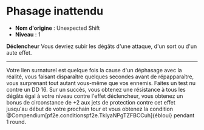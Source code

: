 # Phasage inattendu

 * **Nom d'origine** : Unexpected Shift
 * **Niveau** : 1


<p><span id="ctl00_MainContent_DetailedOutput"><strong>Déclencheur</strong> Vous devriez subir les dégâts d'une attaque, d'un sort ou d'un aute effet.<br></span></p>
<hr>
<p>Votre lien surnaturel est quelque fois la cause d'un déphasage avec la réalité, vous faisant disparaître quelques secondes avant de répapparaître, vous surprenant tout autant vous-même que vos ennemis. Faites un test nu contre un DD 16. Sur un succès, vous obtenez une résistance à tous les dégâts égal à votre niveau contre l'effet déclencheur, vous obtenez un bonus de circonstance de +2 aux jets de protection contre cet effet jusqu'au début de votre prochain tour et vous obtenez la condition @Compendium[pf2e.conditionspf2e.TkIyaNPgTZFBCCuh]{ébloui} pendant 1 round.&nbsp;</p>